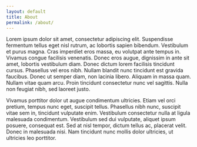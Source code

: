 ```yaml
---
layout: default
title: About
permalink: /about/
---
```

Lorem ipsum dolor sit amet, consectetur adipiscing elit. Suspendisse fermentum tellus eget nisl rutrum, ac lobortis sapien bibendum. Vestibulum et purus magna. Cras imperdiet eros massa, eu volutpat ante tempus in. Vivamus congue facilisis venenatis. Donec eros augue, dignissim in ante sit amet, lobortis vestibulum diam. Donec dictum lorem facilisis tincidunt cursus. Phasellus vel eros nibh. Nullam blandit nunc tincidunt est gravida faucibus. Donec ut semper diam, non lacinia libero. Aliquam in massa quam. Nullam vitae quam arcu. Proin tincidunt consectetur nunc vel sagittis. Nulla non feugiat nibh, sed laoreet justo.

Vivamus porttitor dolor ut augue condimentum ultricies. Etiam vel orci pretium, tempus nunc eget, suscipit tellus. Phasellus nibh nunc, suscipit vitae sem in, tincidunt vulputate enim. Vestibulum consectetur nulla at ligula malesuada condimentum. Vestibulum sed dui vulputate, aliquet ipsum posuere, consequat est. Sed at nisl tempor, dictum tellus ac, placerat velit. Donec in malesuada nisi. Nam tincidunt nunc mollis dolor ultricies, ut ultricies leo porttitor.